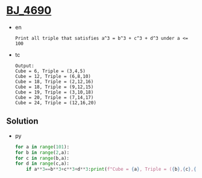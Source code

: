 # [BJ_4690](https://acmicpc.net/problem/4690)

* en

  ```en
  Print all triple that satisfies a^3 = b^3 + c^3 + d^3 under a <= 100
  ```

* tc

  ```tc
  Output:
  Cube = 6, Triple = (3,4,5)
  Cube = 12, Triple = (6,8,10)
  Cube = 18, Triple = (2,12,16)
  Cube = 18, Triple = (9,12,15)
  Cube = 19, Triple = (3,10,18)
  Cube = 20, Triple = (7,14,17)
  Cube = 24, Triple = (12,16,20)
  ```

## Solution

* py

  ```py
  for a in range(101):
  for b in range(2,a):
  for c in range(b,a):
  for d in range(c,a):
      if a**3==b**3+c**3+d**3:print(f"Cube = {a}, Triple = ({b},{c},{d})")
  ```
